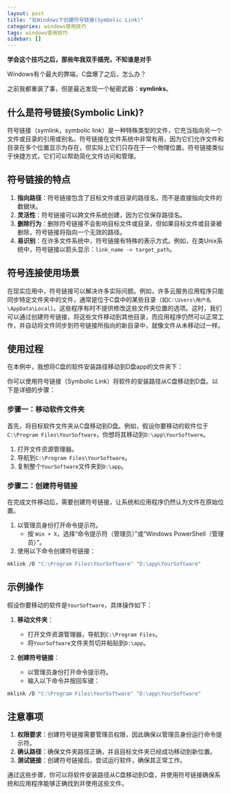 ```yaml
---
layout: post
title: "在Windows下创建符号链接(Symbolic Link)"
categories: windows使用技巧
tags: windows使用技巧
sidebar: []
---
```



**学会这个技巧之后，那些年我双手插兜，不知谁是对手**

Windows有个最大的弊端，C盘爆了之后，怎么办？

之前我都重装了事，但是最近发现一个秘密武器：**symlinks**。







## 什么是符号链接(Symbolic Link)?

符号链接（symlink，symbolic link）是一种特殊类型的文件，它充当指向另一个文件或目录的引用或别名。符号链接在文件系统中非常有用，因为它们允许文件和目录在多个位置显示为存在，但实际上它们只存在于一个物理位置。符号链接类似于快捷方式，它们可以帮助简化文件访问和管理。

## 符号链接的特点

1. **指向路径**：符号链接包含了目标文件或目录的路径名，而不是直接指向文件的数据块。
2. **灵活性**：符号链接可以跨文件系统创建，因为它仅保存路径名。
3. **删除行为**：删除符号链接不会影响目标文件或目录，但如果目标文件或目录被删除，符号链接将指向一个无效的路径。
4. **易识别**：在许多文件系统中，符号链接有特殊的表示方式。例如，在类Unix系统中，符号链接以箭头显示：`link_name -> target_path`。

## 符号连接使用场景

在现实应用中，符号链接可以解决许多实际问题。例如，许多云服务应用程序只能同步特定文件夹中的文件，通常是位于C盘中的某些目录（如`C:\Users\用户名\AppData\Local`）。这些程序有时不提供修改这些文件夹位置的选项。这时，我们可以通过创建符号链接，将这些文件移动到其他目录，而应用程序仍然可以正常工作，并自动将文件同步到符号链接所指向的新目录中，就像文件从未移动过一样。

## 使用过程

在本例中，我想将C盘的软件安装路径移动到D盘app的文件夹下：

你可以使用符号链接（Symbolic Link）将软件的安装路径从C盘移动到D盘。以下是详细的步骤：

### 步骤一：移动软件文件夹

首先，将目标软件文件夹从C盘移动到D盘。例如，假设你要移动的软件位于`C:\Program Files\YourSoftware`，你想将其移动到`D:\app\YourSoftware`。

1. 打开文件资源管理器。
2. 导航到`C:\Program Files\YourSoftware`。
3. 复制整个`YourSoftware`文件夹到`D:\app`。

### 步骤二：创建符号链接

在完成文件移动后，需要创建符号链接，让系统和应用程序仍然认为文件在原始位置。

1. 以管理员身份打开命令提示符。
   - 按 `Win + X`，选择“命令提示符（管理员）”或“Windows PowerShell（管理员）”。
2. 使用以下命令创建符号链接：

```sh
mklink /D "C:\Program Files\YourSoftware" "D:\app\YourSoftware"
```

## 示例操作

假设你要移动的软件是`YourSoftware`，具体操作如下：

1. **移动文件夹**：
   - 打开文件资源管理器，导航到`C:\Program Files`。
   - 将`YourSoftware`文件夹剪切并粘贴到`D:\app`。

2. **创建符号链接**：
   - 以管理员身份打开命令提示符。
   - 输入以下命令并按回车键：

```sh
mklink /D "C:\Program Files\YourSoftware" "D:\app\YourSoftware"
```

## 注意事项

1. **权限要求**：创建符号链接需要管理员权限，因此确保以管理员身份运行命令提示符。
2. **确认路径**：确保文件夹路径正确，并且目标文件夹已经成功移动到新位置。
3. **测试链接**：创建符号链接后，尝试运行软件，确保其正常工作。

通过这些步骤，你可以将软件安装路径从C盘移动到D盘，并使用符号链接确保系统和应用程序能够正确找到并使用这些文件。
